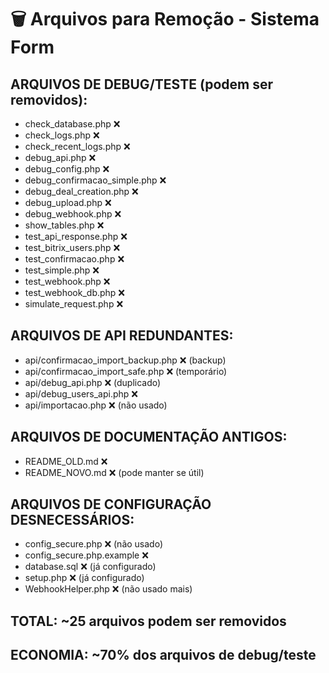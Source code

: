 # 🗑️ Arquivos para Remoção - Sistema Form

## ARQUIVOS DE DEBUG/TESTE (podem ser removidos):
- check_database.php ❌
- check_logs.php ❌ 
- check_recent_logs.php ❌
- debug_api.php ❌
- debug_config.php ❌
- debug_confirmacao_simple.php ❌
- debug_deal_creation.php ❌
- debug_upload.php ❌
- debug_webhook.php ❌
- show_tables.php ❌
- test_api_response.php ❌
- test_bitrix_users.php ❌
- test_confirmacao.php ❌
- test_simple.php ❌
- test_webhook.php ❌
- test_webhook_db.php ❌
- simulate_request.php ❌

## ARQUIVOS DE API REDUNDANTES:
- api/confirmacao_import_backup.php ❌ (backup)
- api/confirmacao_import_safe.php ❌ (temporário)
- api/debug_api.php ❌ (duplicado)
- api/debug_users_api.php ❌
- api/importacao.php ❌ (não usado)

## ARQUIVOS DE DOCUMENTAÇÃO ANTIGOS:
- README_OLD.md ❌
- README_NOVO.md ❌ (pode manter se útil)

## ARQUIVOS DE CONFIGURAÇÃO DESNECESSÁRIOS:
- config_secure.php ❌ (não usado)
- config_secure.php.example ❌
- database.sql ❌ (já configurado)
- setup.php ❌ (já configurado)
- WebhookHelper.php ❌ (não usado mais)

## TOTAL: ~25 arquivos podem ser removidos
## ECONOMIA: ~70% dos arquivos de debug/teste
